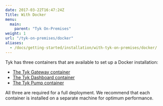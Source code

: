 ```yaml
---
date: 2017-03-22T16:47:24Z
Title: With Docker
menu:
  main:
    parent: "Tyk On-Premises"
weight: 1
url: "/tyk-on-premises/docker"
aliases:
  - /docs/getting-started/installation/with-tyk-on-premises/docker/
---
```


Tyk has three containers that are available to set up a Docker installation:

* [The Tyk Gateway container](https://hub.docker.com/r/tykio/tyk-gateway/)
* [The Tyk Dashboard container](https://hub.docker.com/r/tykio/tyk-dashboard/)
* [The Tyk Pump container](https://hub.docker.com/r/tykio/tyk-pump-docker-pub/)

All three are required for a full deployment. We recommend that each container is installed on a separate machine for optimum performance.